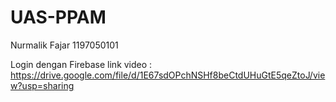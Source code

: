 # UAS-PPAM

Nurmalik Fajar 
1197050101

Login dengan Firebase
link video : https://drive.google.com/file/d/1E67sdOPchNSHf8beCtdUHuGtE5qeZtoJ/view?usp=sharing

